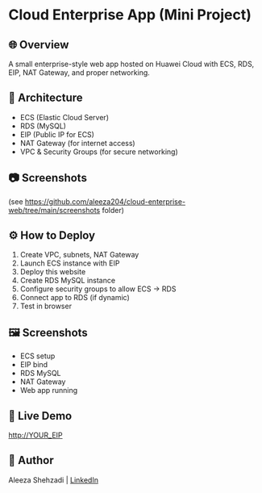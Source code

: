 # Cloud Enterprise App (Mini Project)

## 🌐 Overview
A small enterprise-style web app hosted on Huawei Cloud with ECS, RDS, EIP, NAT Gateway, and proper networking.

## 🧱 Architecture
- ECS (Elastic Cloud Server)
- RDS (MySQL)
- EIP (Public IP for ECS)
- NAT Gateway (for internet access)
- VPC & Security Groups (for secure networking)

## 📷 Screenshots
(see https://github.com/aleeza204/cloud-enterprise-web/tree/main/screenshots
 folder)

## ⚙️ How to Deploy
1. Create VPC, subnets, NAT Gateway
2. Launch ECS instance with EIP
3. Deploy this website
4. Create RDS MySQL instance
5. Configure security groups to allow ECS → RDS
6. Connect app to RDS (if dynamic)
7. Test in browser

## 🖼️ Screenshots
- ECS setup  
- EIP bind  
- RDS MySQL  
- NAT Gateway  
- Web app running

## 🔗 Live Demo
[http://YOUR_EIP](http://190.92.209.192/wordpress/wp-admin/)

## 👤 Author
Aleeza Shehzadi | [LinkedIn](https://www.linkedin.com/in/aleeza-shehzadi-201a7136a)
